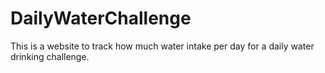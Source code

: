 # DailyWaterChallenge
This is a website to track how much water intake per day for a daily water drinking challenge.
